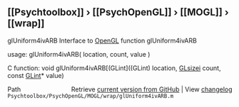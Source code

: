 ## [[Psychtoolbox]] &#8250; [[PsychOpenGL]] &#8250; [[MOGL]] &#8250; [[wrap]]

glUniform4ivARB  Interface to [OpenGL](OpenGL) function glUniform4ivARB  
  
usage:  glUniform4ivARB( location, count, value )  
  
C function:  void glUniform4ivARB[(GLint]((GLint) location, [GLsizei](GLsizei) count, const [GLint](GLint)\* value)  




<div class="code_header" style="text-align:right;">
  <span style="float:left;">Path&nbsp;&nbsp;</span> <span class="counter">Retrieve <a href=
  "https://raw.github.com/Psychtoolbox-3/Psychtoolbox-3/beta/Psychtoolbox/PsychOpenGL/MOGL/wrap/glUniform4ivARB.m">current version from GitHub</a> | View <a href=
  "https://github.com/Psychtoolbox-3/Psychtoolbox-3/commits/beta/Psychtoolbox/PsychOpenGL/MOGL/wrap/glUniform4ivARB.m">changelog</a></span>
</div>
<div class="code">
  <code>Psychtoolbox/PsychOpenGL/MOGL/wrap/glUniform4ivARB.m</code>
</div>

